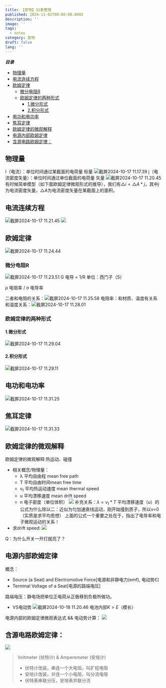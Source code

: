 ```yaml
---
title: 【普物】31章整理
published: 2024-11-02T00:00:00.000Z
description: ''
image: ''
tags:
  - notes
category: 普物
draft: false
lang: ''
---
```

***目录***

<!-- toc -->

- [物理量](#%E7%89%A9%E7%90%86%E9%87%8F)
- [电流连续方程](#%E7%94%B5%E6%B5%81%E8%BF%9E%E7%BB%AD%E6%96%B9%E7%A8%8B)
- [欧姆定律](#%E6%AC%A7%E5%A7%86%E5%AE%9A%E5%BE%8B)
  * [微分电阻R](#%E5%BE%AE%E5%88%86%E7%94%B5%E9%98%BBr)
  * [欧姆定律的两种形式](#%E6%AC%A7%E5%A7%86%E5%AE%9A%E5%BE%8B%E7%9A%84%E4%B8%A4%E7%A7%8D%E5%BD%A2%E5%BC%8F)
    + [1.微分形式](#1%E5%BE%AE%E5%88%86%E5%BD%A2%E5%BC%8F)
    + [2.积分形式](#2%E7%A7%AF%E5%88%86%E5%BD%A2%E5%BC%8F)
- [电功和电功率](#%E7%94%B5%E5%8A%9F%E5%92%8C%E7%94%B5%E5%8A%9F%E7%8E%87)
- [焦耳定律](#%E7%84%A6%E8%80%B3%E5%AE%9A%E5%BE%8B)
- [欧姆定律的微观解释](#%E6%AC%A7%E5%A7%86%E5%AE%9A%E5%BE%8B%E7%9A%84%E5%BE%AE%E8%A7%82%E8%A7%A3%E9%87%8A)
- [电源内部欧姆定律](#%E7%94%B5%E6%BA%90%E5%86%85%E9%83%A8%E6%AC%A7%E5%A7%86%E5%AE%9A%E5%BE%8B)
- [含源电路欧姆定律：](#%E5%90%AB%E6%BA%90%E7%94%B5%E8%B7%AF%E6%AC%A7%E5%A7%86%E5%AE%9A%E5%BE%8B)

<!-- tocstop -->

## 物理量
I（电流）：单位时间通过某截面的电荷量 标量
![截屏2024-10-17 11.17.39](/media/17291354192015/%E6%88%AA%E5%B1%8F2024-10-17%2011.17.39.png)
j（电流密度矢量）：单位时间通过单位截面的电荷量 矢量
![截屏2024-10-17 11.20.45](/media/17291354192015/%E6%88%AA%E5%B1%8F2024-10-17%2011.20.45.png)
有时候简单模型（如下面欧姆定律微观形式的推导），我们有$△i = △A * j$，其中$j$为电流密度矢量，$△A$为电流密度矢量在某截面上的面积。
## 电流连续方程
![截屏2024-10-17 11.21.45](/media/17291354192015/%E6%88%AA%E5%B1%8F2024-10-17%2011.21.45.png)
![](/img/physics/2.png)
## 欧姆定律
![截屏2024-10-17 11.24.44](/media/17291354192015/%E6%88%AA%E5%B1%8F2024-10-17%2011.24.44.png)
### 微分电阻R
![截屏2024-10-17 11.23.51](/media/17291354192015/%E6%88%AA%E5%B1%8F2024-10-17%2011.23.51.png)
G 电导 = 1/R  单位：西门子（S）

ρ 电阻率 / σ 电导率

二者和电阻的关系：![截屏2024-10-17 11.25.58](/media/17291354192015/%E6%88%AA%E5%B1%8F2024-10-17%2011.25.58.png)
电阻率：和材质、温度有关系
和温度关系：![截屏2024-10-17 11.28.01](/media/17291354192015/%E6%88%AA%E5%B1%8F2024-10-17%2011.28.01.png)

### 欧姆定律的两种形式
#### 1.微分形式
![截屏2024-10-17 11.29.04](/media/17291354192015/%E6%88%AA%E5%B1%8F2024-10-17%2011.29.04.png)
#### 2.积分形式
![截屏2024-10-17 11.29.11](/media/17291354192015/%E6%88%AA%E5%B1%8F2024-10-17%2011.29.11.png)
## 电功和电功率
![截屏2024-10-17 11.31.25](/media/17291354192015/%E6%88%AA%E5%B1%8F2024-10-17%2011.31.25.png)
## 焦耳定律
![截屏2024-10-17 11.31.33](/media/17291354192015/%E6%88%AA%E5%B1%8F2024-10-17%2011.31.33.png)
## 欧姆定律的微观解释
欧姆定律的微观解释:热运动、碰撞
* 相关概念/物理量：
    * λ 平均自由程 mean free path
    * T 平均自由时间mean free time
    * $v_t$ 平均热运动速度 mean thermal speed
    * u 平均漂移速度  mean drift speed 
    * n 电子密度（单位体积）
    ![](/media/17291354192015/17292207375849.png)
    补充关系：$λ = v_t * T$
    平均漂移速度（u）的公式为什么除以二：近似为匀加速直线运动，刚开始撞到质子，所以v=0（实质是求平均思想）
    上面的公式一个重要之处在于，指出了电导率和电子微观运动的关系！
* 求drift speed:
    ![](/media/17291354192015/17292208841780.png)

Q：为什么开关一开灯就亮了？

## 电源内部欧姆定律
概念：
* Source (a Seat) and Electromotive Force[电源和非静电力(emf), 电动势Ɛ]
* Terminal Voltage of a Seat[电源的路端电压]

路端电压：静电场把单位正电荷从正极移到负极所做功。
* VS电动势
![截屏2024-10-18 11.20.46](/media/17291354192015/%E6%88%AA%E5%B1%8F2024-10-18%2011.20.46.png)
电池内部$K>E$（模长）

电源内部的欧姆定律微观表达式 && 电动势计算：
![](/media/17291354192015/17292216699618.png)
## 含源电路欧姆定律：
![](/media/17291354192015/17292222593253.png)

> Voltmeter (伏特计) & Amperemeter (安培计)
> - 伏特计改装，串连一个大电阻，叫扩程电阻
> - 安培计改装，并连一个小电阻，叫分流电阻
> - 伏特表串联分压，安培表并联分流


